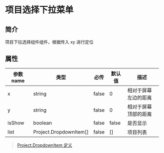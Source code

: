 # 项目选择下拉菜单

## 简介

项目下拉选择组件组件，根据传入 xy 进行定位

## 属性

| 参数 name | 类型                   | 必传  | 默认值 | 描述                 |
| --------- | ---------------------- | ----- | ------ | -------------------- |
| x         | string                 | false | 0      | 相对于屏幕左边的距离 |
| y         | string                 | false | 0      | 相对于屏幕顶部的距离 |
| isShow    | boolean                | false | false  | 是否显示             |
| list      | Project.DropdownItem[] | false | []     | 项目列表             |

> [Project.DropdownItem 定义](../../typings/project.d.ts)
